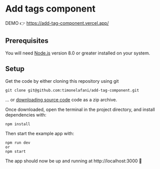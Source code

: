 # Add tags component

DEMO 👉 https://add-tag-component.vercel.app/

## Prerequisites

You will need [Node.js](https://nodejs.org) version 8.0 or greater installed on your system.

## Setup

Get the code by either cloning this repository using git

```
git clone git@github.com:timonelafani/add-tag-component.git
```

... or [downloading source code](https://github.com/timonelafani/add-tag-component/archive/main.zip) code as a zip archive.

Once downloaded, open the terminal in the project directory, and install dependencies with:

```
npm install
```

Then start the example app with:

```
npm run dev
or
npm start
```

The app should now be up and running at http://localhost:3000 🚀
